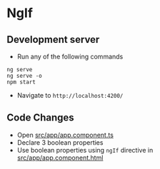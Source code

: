 # NgIf

## Development server
* Run any of the following commands
```
ng serve
ng serve -o
npm start
``` 
* Navigate to `http://localhost:4200/`

## Code Changes
* Open [src/app/app.component.ts](src/app/app.component.ts)
* Declare 3 boolean properties
* Use boolean properties using `ngIf` directive in [src/app/app.component.html](src/app/app.component.html) 
